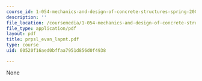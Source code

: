 ```yaml
---
course_id: 1-054-mechanics-and-design-of-concrete-structures-spring-2004
description: ''
file_location: /coursemedia/1-054-mechanics-and-design-of-concrete-structures-spring-2004/60520f16aed0bffaa7951d856d0f4938_prpsl_evan_lapnt.pdf
file_type: application/pdf
layout: pdf
title: prpsl_evan_lapnt.pdf
type: course
uid: 60520f16aed0bffaa7951d856d0f4938

---
```

None